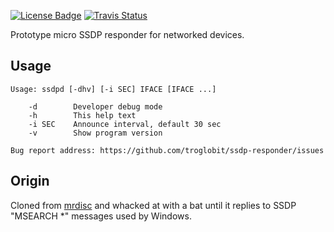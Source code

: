 [![License Badge][]][License] [![Travis Status][]][Travis]

Prototype micro SSDP responder for networked devices.

Usage
-----

```
Usage: ssdpd [-dhv] [-i SEC] IFACE [IFACE ...]

    -d        Developer debug mode
    -h        This help text
    -i SEC    Announce interval, default 30 sec
    -v        Show program version

Bug report address: https://github.com/troglobit/ssdp-responder/issues
```

Origin
------

Cloned from [mrdisc](https://github.com/troglobit/mrdisc) and whacked at
with a bat until it replies to SSDP "MSEARCH *" messages used by Windows.

[License]:       https://en.wikipedia.org/wiki/ISC_license
[License Badge]: https://img.shields.io/badge/License-ISC-blue.svg
[Travis]:        https://travis-ci.org/troglobit/ssdp-responder
[Travis Status]: https://travis-ci.org/troglobit/ssdp-responder.png?branch=master
